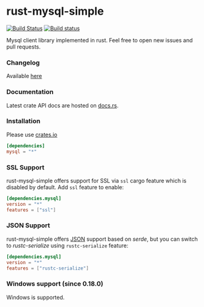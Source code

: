 rust-mysql-simple
=================
[![Build Status](https://travis-ci.org/blackbeam/rust-mysql-simple.png?branch=master)](https://travis-ci.org/blackbeam/rust-mysql-simple) [![Build status](https://ci.appveyor.com/api/projects/status/4te7c9q4tlmwvof0/branch/master?svg=true)](https://ci.appveyor.com/project/blackbeam/rust-mysql-simple/branch/master)

Mysql client library implemented in rust. Feel free to open new issues and pull requests.

### Changelog
Available [here](https://github.com/blackbeam/rust-mysql-simple/releases)

### Documentation
Latest crate API docs are hosted on [docs.rs](https://docs.rs/crate/mysql).

### Installation
Please use [crates.io](https://crates.io/crates/mysql)

```toml
[dependencies]
mysql = "*"
```

### SSL Support

rust-mysql-simple offers support for SSL via `ssl` cargo feature which is disabled by default.
Add `ssl` feature to enable:

```toml
[dependencies.mysql]
version = "*"
features = ["ssl"]
```

### JSON Support

rust-mysql-simple offers [JSON](https://dev.mysql.com/doc/refman/5.7/en/json.html) support
based on *serde*, but you can switch to *rustc-serialize* using `rustc-serialize` feature:

```toml
[dependencies.mysql]
version = "*"
features = ["rustc-serialize"]
```

### Windows support (since 0.18.0)
Windows is supported.
